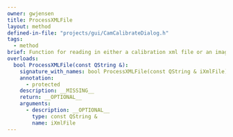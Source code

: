 ```yaml
---
owner: gwjensen
title: ProcessXMLFile
layout: method
defined-in-file: "projects/gui/CamCalibrateDialog.h"
tags:
  - method
brief: Function for reading in either a calibration xml file or an image xml file.
overloads:
  bool ProcessXMLFile(const QString &):
    signature_with_names: bool ProcessXMLFile(const QString & iXmlFile)
    annotation:
      - protected
    description: __MISSING__
    return: __OPTIONAL__
    arguments:
      - description: __OPTIONAL__
        type: const QString &
        name: iXmlFile
---
```

